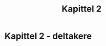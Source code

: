 ﻿---
title: Kapittel 2
parent: Offisielle spilleregler for volleyball
---
 
# Kapittel 2 - deltakere
